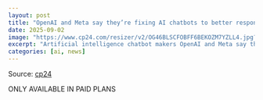```yaml
---
layout: post
title: "OpenAI and Meta say they’re fixing AI chatbots to better respond to teens in distress"
date: 2025-09-02
image: "https://www.cp24.com/resizer/v2/OG46BLSCFOBFF6BEKOZM7YZLL4.jpg?auth=1c424b17c9423db9bc094cee9aee497984a265e4a1b8260c971a8d044ab2766f&height=630&smart=true&width=1200"
excerpt: "Artificial intelligence chatbot makers OpenAI and Meta say they are adjusting how their chatbots respond to teenagers and other users asking questions about suicide or showing signs of mental and emotional distress."
categories: [ai, news]
---
```


Source: [cp24](https://www.cp24.com/news/world/2025/09/02/openai-and-meta-say-theyre-fixing-ai-chatbots-to-better-respond-to-teens-in-distress/)

ONLY AVAILABLE IN PAID PLANS
